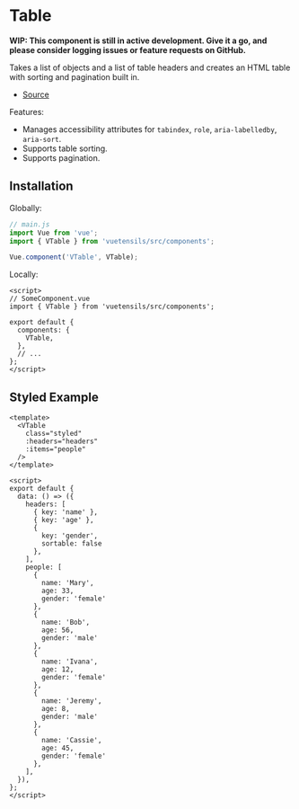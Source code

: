 # Table

**WIP: This component is still in active development. Give it a go, and please consider logging issues or feature requests on GitHub.**

Takes a list of objects and a list of table headers and creates an HTML table with sorting and pagination built in.

- [Source](https://github.com/Stegosource/vuetensils/blob/master/src/components/VTable/VTable.vue)

Features:

- Manages accessibility attributes for `tabindex`, `role`, `aria-labelledby`, `aria-sort`.
- Supports table sorting.
- Supports pagination.


## Installation

Globally:

```js
// main.js
import Vue from 'vue';
import { VTable } from 'vuetensils/src/components';

Vue.component('VTable', VTable);
```

Locally:

```vue
<script>
// SomeComponent.vue
import { VTable } from 'vuetensils/src/components';

export default {
  components: {
    VTable,
  },
  // ...
};
</script>
```

## Styled Example

```vue live
<template>
  <VTable
    class="styled"
    :headers="headers"
    :items="people"
  />
</template>

<script>
export default {
  data: () => ({
    headers: [
      { key: 'name' },
      { key: 'age' },
      {
        key: 'gender',
        sortable: false 
      },
    ],
    people: [
      {
        name: 'Mary',
        age: 33,
        gender: 'female' 
      },
      {
        name: 'Bob',
        age: 56,
        gender: 'male' 
      },
      {
        name: 'Ivana',
        age: 12,
        gender: 'female' 
      },
      {
        name: 'Jeremy',
        age: 8,
        gender: 'male' 
      },
      {
        name: 'Cassie',
        age: 45,
        gender: 'female' 
      },
    ],
  }),
};
</script>
```
